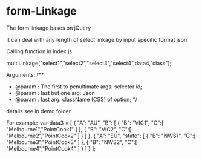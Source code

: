 # form-Linkage
The form linkage bases on jQuery


It can deal with any length of select linkage by input specific format json


Calling function in index.js 

multiLinkage("select1","select2","select3","select4",data4,"class");

Arguments:
/**
 * @param : The first to penultimate args: selector id;
 * @param : last but one arg: Json
 * @param : last arg: className (CSS) of option;
 */
 
 details see in demo folder
 
For example: 
 var data3 = [
        {
            "A": "AU",
            "B": [
                {
                    "B": "VIC1",
                    "C":[
                       "Melbourne1","PointCook1"
                    ]
                },
                {
                    "B": "VIC2",
                    "C":[
                        "Melbourne2","PointCook2"
                    ]
                }
            ]
        },
        {
            "A": "EU",
            "state": [
                {
                    "B": "NWS1",
                    "C":[
                        "Melbourne3","PointCook3"
                    ]
                },
                {
                    "B": "NWS2",
                    "C":[
                        "Melbourne4","PointCook4"
                    ]
                }
            ]
        }
    ];
    
    
    
